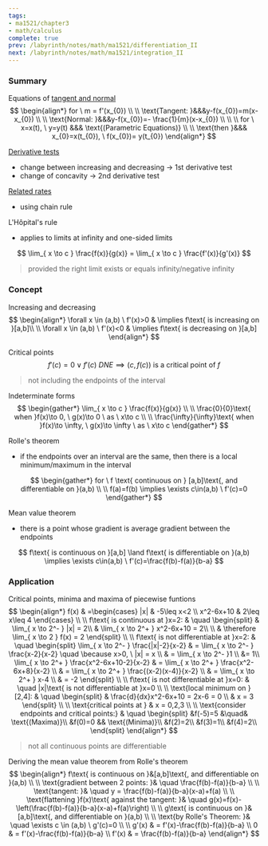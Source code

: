 ```yaml
---
tags:
- ma1521/chapter3
- math/calculus
complete: true
prev: /labyrinth/notes/math/ma1521/differentiation_II
next: /labyrinth/notes/math/ma1521/integration_II
---
```

   
### Summary
Equations of [tangent and normal](/labyrinth/notes/math/ma1301/tangent_and_normal)
$$
\begin{align*}
for \ m = f'(x_{0}) \\
\\
\text{Tangent: }&&&y-f(x_{0})=m(x-x_{0}) \\
\\
\text{Normal: }&&&y-f(x_{0})=- \frac{1}{m}(x-x_{0}) \\
\\
\\
for \ x=x(t), \ y=y(t) &&& \text{(Parametric Equations)} \\
\\
\text{then }&&& x_{0}=x(t_{0}), \ f(x_{0})= y(t_{0})
\end{align*}
$$

[Derivative tests](/labyrinth/notes/math/ma1301/derivative_tests)
- change between increasing and decreasing -> 1st derivative test
- change of concavity -> 2nd derivative test

[Related rates](/labyrinth/notes/math/ma1301/optimization)
- using chain rule

L'Hôpital's rule
- applies to limits at infinity and one-sided limits

$$
\lim_{ x \to c } \frac{f(x)}{g(x)} = \lim_{ x \to c } \frac{f'(x)}{g'(x)}
$$
> provided the right limit exists or equals infinity/negative infinity
### Concept
Increasing and decreasing
$$
\begin{align*}
\forall x \in (a,b) \ f'(x)>0 & \implies f\text{ is increasing on }[a,b]\\
\\
\forall x \in (a,b) \ f'(x)<0 & \implies f\text{ is decreasing on }[a,b]
\end{align*}
$$

Critical points
$$
f'(c)=0 \lor f'(c) \ DNE \implies (c, f(c))\text{ is a critical point of }f
$$
> not including the endpoints of the interval

Indeterminate forms
$$
\begin{gather*}
\lim_{ x \to c } \frac{f(x)}{g(x)} \\
\\
\frac{0}{0}\text{ when }f(x)\to 0, \ g(x)\to 0 \ as \ x\to c \\
\\
\frac{\infty}{\infty}\text{ when }f(x)\to \infty, \ g(x)\to \infty \ as \ x\to c
\end{gather*}
$$

Rolle's theorem
- if the endpoints over an interval are the same, then there is a local minimum/maximum in the interval

$$
\begin{gather*}
for \ f \text{ continuous on } [a,b]\text{, and differentiable on }(a,b) \\
\\
f(a)=f(b) \implies \exists c\in(a,b) \ f'(c)=0
\end{gather*}
$$

Mean value theorem
- there is a point whose gradient is average gradient between the endpoints

$$
f\text{ is continuous on }[a,b] \land f\text{ is differentiable on }(a,b) \implies \exists c\in(a,b) \ f'(c)=\frac{f(b)-f(a)}{b-a}
$$
### Application
Critical points, minima and maxima of piecewise funtions
$$
\begin{align*}
f(x) & =\begin{cases}
|x| & -5\leq x<2 \\
x^2-6x+10 & 2\leq x\leq 4
\end{cases} \\
\\
f\text{ is continuous at }x=2: & \quad
\begin{split}
& \lim_{ x \to 2^- } |x| = 2\\
& \lim_{ x \to 2^+ } x^2-6x+10 = 2\\
\\
& \therefore \lim_{ x \to 2 } f(x) = 2
\end{split} \\
\\
f\text{ is not differentiable at }x=2: & \quad
\begin{split}
\lim_{ x \to 2^- } \frac{|x|-2}{x-2} & = \lim_{ x \to 2^- } \frac{x-2}{x-2} \quad \because x>0, \ |x| = x \\
& = \lim_{ x \to 2^- }1 \\
&= 1\\
\lim_{ x \to 2^+ } \frac{x^2-6x+10-2}{x-2} & = \lim_{ x \to 2^+ } \frac{x^2-6x+8}{x-2} \\
& = \lim_{ x \to 2^+ } \frac{(x-2)(x-4)}{x-2} \\
& = \lim_{ x \to 2^+ } x-4 \\
& = -2
\end{split} \\
\\
f\text{ is not differentiable at }x=0: & \quad |x|\text{ is not differentiable at }x=0 \\
\\
\text{local minimum on }[2,4]: & \quad
\begin{split}
& \frac{d}{dx}x^2-6x+10 = 2x-6 = 0 \\
& x = 3
\end{split} \\
\\
\text{critical points at } & x = 0,2,3
\\
\\
\text{consider endpoints and critical points:} & \quad
\begin{split}
&f(-5)=5 &\quad& \text{(Maxima)}\\
&f(0)=0 && \text{(Minima)}\\
&f(2)=2\\
&f(3)=1\\
&f(4)=2\\
\end{split} 
\end{align*}
$$
> not all continuous points are differentiable

Deriving the mean value theorem from Rolle's theorem
$$
\begin{align*}
f\text{ is continuous on }&[a,b]\text{, and differentiable on }(a,b) \\
\\
\text{gradient between 2 points: }& \quad \frac{f(b)-f(a)}{b-a} \\
\\
\text{tangent: }& \quad y = \frac{f(b)-f(a)}{b-a}(x-a)+f(a) \\
\\
\text{flattening }f(x)\text{ against the tangent: }& \quad g(x)=f(x)-\left(\frac{f(b)-f(a)}{b-a}(x-a)+f(a)\right) \\
\\
g\text{ is continuous on }&[a,b]\text{, and differentiable on }(a,b) \\
\\
\text{by Rolle's Theorem: }& \quad \exists c \in (a,b) \ g'(c)=0 \\
\\
g'(x) & = f'(x)-\frac{f(b)-f(a)}{b-a} \\
0 & = f'(x)-\frac{f(b)-f(a)}{b-a} \\
f'(x) & = \frac{f(b)-f(a)}{b-a}
\end{align*}
$$